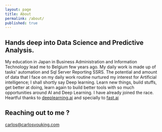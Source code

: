 ```yaml
---
layout: page
title: About
permalink: /about/
published: true
---
```


## Hands deep into Data Science and Predictive Analysis.

  My education in Japan in Business Administration and Information Technology lead me to Belgium few years ago.  My daily work is made up of tasks' automation and Sql Server Reporting SSRS. The potential and amount of data that I face on my daily work routine nurtured my interest for Artificial intelligence; I shall shortly  say Deep learning. 
  Learn new things, build stuffs, get better at doing, learn again to build better tools with so much opportunities around AI and Deep Learning. I have already joined the race.
Heartful thanks to  [deeplearning.ai](www.deeplearning.ai) and specially to [fast.ai](www.fast.ai) 

## Reaching out to me ?

[carlos@carlosvouking.com](mailto:carlos@carlosvouking.com)
